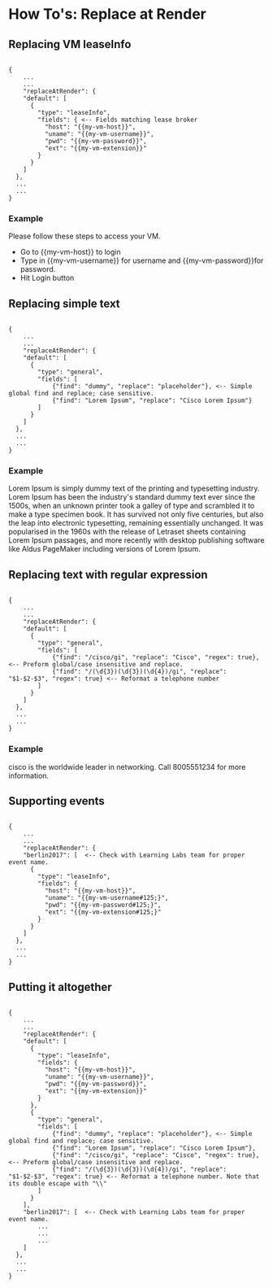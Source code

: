 # How To's: Replace at Render

## Replacing VM leaseInfo

<code>
{
	...
	...
	"replaceAtRender": {
    "default": [
      {
        "type": "leaseInfo",
        "fields": { <-- Fields matching lease broker
          "host": "&#123;&#123;my-vm-host&#125;&#125;",
          "uname": "&#123;&#123;my-vm-username&#125;&#125;",
          "pwd": "&#123;&#123;my-vm-password&#125;&#125;",
          "ext": "&#123;&#123;my-vm-extension&#125;&#125;"
        }
      }
    ]
  },
  ...
  ...
}
</code>

### Example

Please follow these steps to access your VM.

* Go to {{my-vm-host}} to login
* Type in {{my-vm-username}} for username and {{my-vm-password}}for password.
* Hit Login button


## Replacing simple text

<code>
{
	...
	...
	"replaceAtRender": {
    "default": [
      {
        "type": "general",
        "fields": [
        	{"find": "dummy", "replace": "placeholder"}, <-- Simple global find and replace; case sensitive.
        	{"find": "Lorem Ipsum", "replace": "Cisco Lorem Ipsum"}
        ]
      }
    ]
  },
  ...
  ...
}
</code>

### Example

Lorem Ipsum is simply dummy text of the printing and typesetting industry. Lorem Ipsum has been the industry's standard dummy text ever since the 1500s, when an unknown printer took a galley of type and scrambled it to make a type specimen book. It has survived not only five centuries, but also the leap into electronic typesetting, remaining essentially unchanged. It was popularised in the 1960s with the release of Letraset sheets containing Lorem Ipsum passages, and more recently with desktop publishing software like Aldus PageMaker including versions of Lorem Ipsum.


## Replacing text with regular expression

<code>
{
	...
	...
	"replaceAtRender": {
    "default": [
      {
        "type": "general",
        "fields": [
        	{"find": "/cisco/gi", "replace": "Cisco", "regex": true}, <-- Preform global/case insensitive and replace.
        	{"find": "/(\d{3})(\d{3})(\d{4})/gi", "replace": "$1-$2-$3", "regex": true} <-- Reformat a telephone number
        ]
      }
    ]
  },
  ...
  ...
}
</code>

### Example

cisco is the worldwide leader in networking. Call 8005551234 for more information.


## Supporting events

<code>
{
	...
	...
	"replaceAtRender": {
    "berlin2017": [  <-- Check with Learning Labs team for proper event name.
      {
        "type": "leaseInfo",
        "fields": {
          "host": "&#123;&#123;my-vm-host&#125;&#125;",
          "uname": "&#123;&#123;my-vm-username#125;&#125;",
          "pwd": "&#123;&#123;my-vm-password#125;&#125;",
          "ext": "&#123;&#123;my-vm-extension#125;&#125;"
        }
      }
    ]
  },
  ...
  ...
}
</code>


## Putting it altogether

<code>
{
	...
	...
	"replaceAtRender": {
    "default": [
      {
        "type": "leaseInfo",
        "fields": {
          "host": "&#123;&#123;my-vm-host&#125;&#125;",
          "uname": "&#123;&#123;my-vm-username&#125;&#125;",
          "pwd": "&#123;&#123;my-vm-password&#125;&#125;",
          "ext": "&#123;&#123;my-vm-extension&#125;&#125;"
        }
      },
      {
        "type": "general",
        "fields": [
        	{"find": "dummy", "replace": "placeholder"}, <-- Simple global find and replace; case sensitive.
        	{"find": "Lorem Ipsum", "replace": "Cisco Lorem Ipsum"},
        	{"find": "/cisco/gi", "replace": "Cisco", "regex": true}, <-- Preform global/case insensitive and replace.
        	{"find": "/(\d{3})(\d{3})(\d{4})/gi", "replace": "$1-$2-$3", "regex": true} <-- Reformat a telephone number. Note that its double escape with "\\"
        ]
      }
    ],
    "berlin2017": [  <-- Check with Learning Labs team for proper event name.
    	...
    	...
    	...
    ]
  },
  ...
  ...
}
</code>

